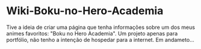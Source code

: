 # Wiki-Boku-no-Hero-Academia
  
  Tive a ideia de criar uma página que tenha informações sobre um dos meus animes favoritos: "Boku no Hero Academia".
  Um projeto apenas para portfólio, não tenho a intenção de hospedar para a internet.
  Em andameto...
